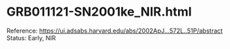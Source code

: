 # GRB011121-SN2001ke_NIR.html

Reference: https://ui.adsabs.harvard.edu/abs/2002ApJ...572L..51P/abstract
Status: Early, NIR